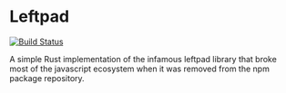 # Leftpad
[![Build Status](https://travis-ci.org/stumoss/leftpad.svg?branch=master)](https://travis-ci.org/stumoss/leftpad)

A simple Rust implementation of the infamous leftpad library that broke most of
the javascript ecosystem when it was removed from the npm package repository.
